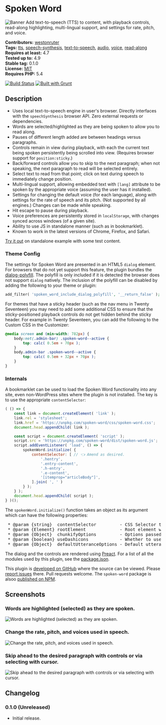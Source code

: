 # Spoken Word

![Banner](https://github.com/westonruter/spoken-word/raw/master/wp-assets/banner-1544x500.png)
Add text-to-speech (TTS) to content, with playback controls, read-along highlighting, multi-lingual support, and settings for rate, pitch, and voice.

**Contributors:** [westonruter](https://profiles.wordpress.org/westonruter)  
**Tags:** [tts](https://wordpress.org/plugins/tags/tts), [speech-synthesis](https://wordpress.org/plugins/tags/speech-synthesis), [text-to-speech](https://wordpress.org/plugins/tags/text-to-speech), [audio](https://wordpress.org/plugins/tags/audio), [voice](https://wordpress.org/plugins/tags/voice), [read-along](https://wordpress.org/plugins/tags/read-along)  
**Requires at least:** 4.7  
**Tested up to:** 4.9  
**Stable tag:** 0.1.0  
**License:** [MIT](https://en.wikipedia.org/wiki/MIT_License)  
**Requires PHP:** 5.4  

[![Build Status](https://travis-ci.org/westonruter/spoken-word.svg?branch=master)](https://travis-ci.org/westonruter/spoken-word) [![Built with Grunt](https://cdn.gruntjs.com/builtwith.svg)](http://gruntjs.com) 

## Description ##

* Uses local text-to-speech engine in user's browser. Directly interfaces with the `speechSynthesis` browser API. Zero external requests or dependencies.
* Words are selected/highlighted as they are being spoken to allow you to read along.
* Pauses of different length added are between headings versus paragraphs.
* Controls remain in view during playback, with each the current text being spoken persistently being scrolled into view. (Requires browser support for `position:sticky`.)
* Back/forward controls allow you to skip to the next paragraph; when not speaking, the next paragraph to read will be selected entirely.
* Select text to read from that point; click on text during speech to immediately change position.
* Multi-lingual support, allowing embedded text with `[lang]` attribute to be spoken by the appropriate voice (assuming the user has it installed).
* Settings for changing the default voice (for each language), along with settings for the rate of speech and its pitch. (Not supported by all engines.) Changes can be made while speaking.
* Hit escape to pause during playback.
* Voice preferences are persistently stored in `localStorage`, with changes synced across windows (of a given site).
* Ability to use JS in standalone manner (such as in bookmarklet).
* Known to work in the latest versions of Chrome, Firefox, and Safari.

[Try it out](https://westonruter.github.io/spoken-word/test/example.html) on standalone example with some test content.
### Theme Config ###
The settings for Spoken Word are presented in an HTML5 `dialog` element. For browsers that do not yet support this feature, the plugin bundles the [dialog-polyfill](https://github.com/GoogleChrome/dialog-polyfill). The polyfill is only included if it is detected the browser does not support `dialog` natively. The inclusion of the polyfill can be disabled by adding the following to your theme or plugin:

```php
add_filter( 'spoken_word_include_dialog_polyfill', '__return_false' );
```

For themes that have a sticky header (such as the nav menu in Twenty Seventeen) you may need to add some additional CSS to ensure that the sticky-positioned playback controls do not get hidden behind the sticky header. For example in Twenty Seventeen, you can add the following to the Custom CSS in the Customizer:

```css
@media screen and (min-width: 782px) {
	body:not(.admin-bar) .spoken-word--active {
		top: calc( 0.5em + 70px );
	}
	body.admin-bar .spoken-word--active {
		top: calc( 0.5em + 32px + 70px );
	}
}
```

### Internals ###
A bookmarklet can be used to load the Spoken Word functionality into any site, even non-WordPress sites where the plugin is not installed. The key is to use the appropriate `contentSelector`:

```js
( () => {
	const link = document.createElement( 'link' );
	link.rel = 'stylesheet';
	link.href = 'https://unpkg.com/spoken-word/css/spoken-word.css';
	document.head.appendChild( link );

	const script = document.createElement( 'script' );
	script.src = 'https://unpkg.com/spoken-word/dist/spoken-word.js';
	script.addEventListener( 'load', () => {
		spokenWord.initialize( {
			contentSelector: [ // 👈 Amend as desired.
				'.hentry',
				'.entry-content',
				'.h-entry',
				'.e-content',
				'[itemprop="articleBody"]',
			].join( ', ' )
		} );
	} );
	document.head.appendChild( script );
} )();
```

The `spokenWord.initialize()` function takes an object as its argument which can have the following properties:

<pre>
 * @param {string}  contentSelector         - CSS Selector to find the elements for speaking.
 * @param {Element} rootElement             - Root element within which to look for content.
 * @param {Object}  chunkifyOptions         - Options passed into chunkify.
 * @param {boolean} useDashicons            - Whether to use Dashicons.
 * @param {Object}  defaultUtteranceOptions - Default utterance options when none are supplied from localStorage.
</pre>

The dialog and the controls are rendered using [Preact](https://preactjs.com/). For a list of all the modules used by this plugin, see the [package.json](https://github.com/westonruter/spoken-word/blob/master/package.json).

This plugin is [developed on GitHub](https://github.com/westonruter/spoken-word) where the source can be viewed. Please [report issues](https://github.com/westonruter/spoken-word/issues) there. Pull requests welcome. The `spoken-word` package is alsoo [published on NPM](https://www.npmjs.com/package/spoken-word).


## Screenshots ##

### Words are highlighted (selected) as they are spoken.

![Words are highlighted (selected) as they are spoken.](https://github.com/westonruter/spoken-word/raw/master/wp-assets/screenshot-1.png)

### Change the rate, pitch, and voices used in speech.

![Change the rate, pitch, and voices used in speech.](https://github.com/westonruter/spoken-word/raw/master/wp-assets/screenshot-2.png)

### Skip ahead to the desired paragraph with controls or via selecting with cursor.

![Skip ahead to the desired paragraph with controls or via selecting with cursor.](https://github.com/westonruter/spoken-word/raw/master/wp-assets/screenshot-3.png)

## Changelog ##

### 0.1.0 (Unreleased) ###
* Initial release.


